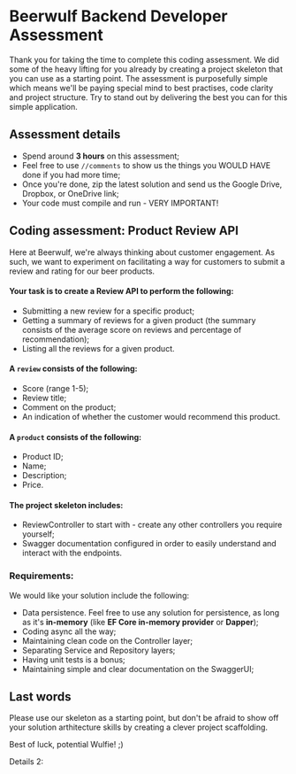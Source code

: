 # Beerwulf Backend Developer Assessment
Thank you for taking the time to complete this coding assessment. We did some of the heavy lifting for you already by creating a project skeleton that you can use as a starting point. The assessment is purposefully simple which means we'll be paying special mind to best practises, code clarity and project structure. Try to stand out by delivering the best you can for this simple application.

## Assessment details
* Spend around **3 hours** on this assessment;
* Feel free to use `//comments` to show us the things you WOULD HAVE done if you had more time;
* Once you're done, zip the latest solution and send us the Google Drive, Dropbox, or OneDrive link;
* Your code must compile and run - VERY IMPORTANT!

## Coding assessment: Product Review API
Here at Beerwulf, we're always thinking about customer engagement. As such, we want to experiment on facilitating a way for customers to submit a review and rating for our beer products. 

#### Your task is to create a Review API to perform the following:
* Submitting a new review for a specific product;
* Getting a summary of reviews for a given product (the summary consists of the average score on reviews and percentage of recommendation);
* Listing all the reviews for a given product.

#### A `review` consists of the following:
* Score (range 1-5);
* Review title;
* Comment on the product;
* An indication of whether the customer would recommend this product.

#### A `product` consists of the following:
* Product ID;
* Name;
* Description;
* Price.

#### The project skeleton includes:
* ReviewController to start with - create any other controllers you require yourself;
* Swagger documentation configured in order to easily understand and interact with the endpoints.

### Requirements:
We would like your solution include the following:
* Data persistence. Feel free to use any solution for persistence, as long as it's **in-memory** (like **EF Core in-memory provider** or **Dapper**);
* Coding async all the way;
* Maintaining clean code on the Controller layer;
* Separating Service and Repository layers;
* Having unit tests is a bonus;
* Maintaining simple and clear documentation on the SwaggerUI;

## Last words
Please use our skeleton as a starting point, but don't be afraid to show off your solution arthitecture skills by creating a clever project scaffolding.

Best of luck, potential Wulfie! ;)


Details 2:
